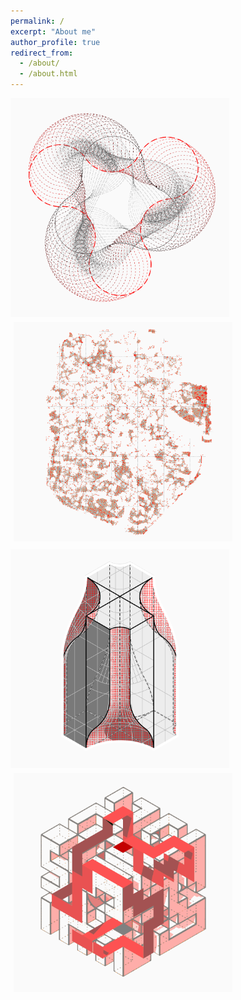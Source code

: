 ```yaml
---
permalink: /
excerpt: "About me"
author_profile: true
redirect_from: 
  - /about/
  - /about.html
---
```

<tr>
<td> <img src="../images/Icon_coding.png" alt="Drawing" style="width: 350px; padding-right: 5px; padding-bottom: 5px;"/> </td>
<td> <img src="../images/Icon_research.png" alt="Drawing" style="width: 350px; padding-left: 5px; padding-bottom: 5px;"/> </td>
</tr>
<tr>
<td> <img src="../images/Icon_design.png" alt="Drawing" style="width: 350px; padding-right: 5px; padding-top: 5px;"/> </td>
<td> <img src="../images/Icon_travel.png" alt="Drawing" style="width: 350px; padding-left: 5px; padding-top: 5px;"/> </td>
</tr>
